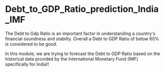 # Debt_to_GDP_Ratio_prediction_India_IMF

The Debt to Gdp Ratio is an important factor in understanding a country's financial soundness and stabilty.
Overall a Debt to GDP Ratio of below 60% is considered to be good.

In this module, we are trying to forecast the Debt to GDP Ratio based on the historical data provided by the International Monetary Fund (IMF) specifically for India!!
 
